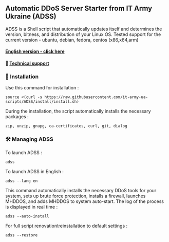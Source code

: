 ## Automatic DDoS Server Starter from IT Army Ukraine (ADSS)

ADSS is a Shell script that automatically updates itself and determines the version, bitness, and distribution of your Linux OS.
Tested support for the current version - ubuntu, debian, fedora, centos (х86,х64,arm)

#### [English version - click here](/README-EN.md)
#### 💁 [Technical support](https://t.me/+H6PnjkydZX0xNDky)

### 💽 Installation

Use this command for installation :

```
source <(curl -s https://raw.githubusercontent.com/it-army-ua-scripts/ADSS/install/install.sh)
```

During the installation, the script automatically installs the necessary packages :

`zip, unzip, gnupg, ca-certificates, curl, git, dialog`

### 🛠 Managing ADSS

To launch ADSS : 

```
adss
```

To launch ADSS in English : 

```
adss --lang en
```

This command automatically installs the necessary DDoS tools for your system, sets up brute force protection, installs a firewall, launches MHDDOS, and adds MHDDOS to system auto-start. The log of the process is displayed in real time :

```
adss --auto-install
```

For full script renovation\reinstallation to default settings :

```
adss --restore
```


